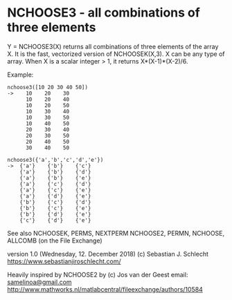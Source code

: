 # NCHOOSE3 - all combinations of three elements
   Y = NCHOOSE3(X) returns all combinations of three elements of the array X.
   It is the fast, vectorized version of NCHOOSEK(X,3).  X can be any type
   of array. When X is a scalar integer > 1, it returns X*(X-1)*(X-2)/6.

   Example:
   
    nchoose3([10 20 30 40 50])
    ->    10    20    30
          10    20    40
          10    20    50
          10    30    40
          10    30    50
          10    40    50
          20    30    40
          20    30    50
          20    40    50
          30    40    50

    nchoose3({'a','b','c','d','e'})
    ->  {'a'}    {'b'}    {'c'}
        {'a'}    {'b'}    {'d'}
        {'a'}    {'b'}    {'e'}
        {'a'}    {'c'}    {'d'}
        {'a'}    {'c'}    {'e'}
        {'a'}    {'d'}    {'e'}
        {'b'}    {'c'}    {'d'}
        {'b'}    {'c'}    {'e'}
        {'b'}    {'d'}    {'e'}
        {'c'}    {'d'}    {'e'}

   See also NCHOOSEK, PERMS, NEXTPERM
            NCHOOSE2, PERMN, NCHOOSE, ALLCOMB (on the File Exchange)

 version 1.0 (Wednesday, 12. December 2018)
 (c) Sebastian J. Schlecht
 https://www.sebastianjiroschlecht.com/

 Heavily inspired by NCHOOSE2 by
 (c) Jos van der Geest
 email: samelinoa@gmail.com
 http://www.mathworks.nl/matlabcentral/fileexchange/authors/10584
